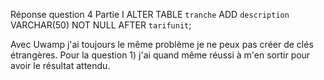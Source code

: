 Réponse question 4 Partie I
ALTER TABLE `tranche` ADD `description` VARCHAR(50) NOT NULL AFTER `tarifunit`;


Avec Uwamp j'ai toujours le même problème je ne peux pas créer de clés étrangères. Pour la question 1) j'ai quand même réussi à m'en sortir pour avoir le résultat attendu.
